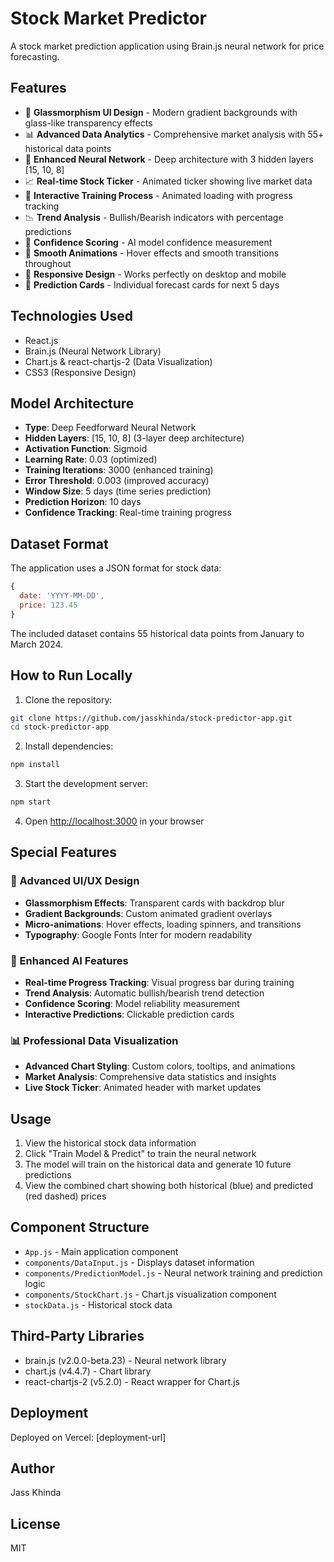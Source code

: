 # Stock Market Predictor

A stock market prediction application using Brain.js neural network for price forecasting.

## Features

- 🎨 **Glassmorphism UI Design** - Modern gradient backgrounds with glass-like transparency effects
- 📊 **Advanced Data Analytics** - Comprehensive market analysis with 55+ historical data points
- 🧠 **Enhanced Neural Network** - Deep architecture with 3 hidden layers [15, 10, 8]
- 📈 **Real-time Stock Ticker** - Animated ticker showing live market data
- 🚀 **Interactive Training Process** - Animated loading with progress tracking
- 📉 **Trend Analysis** - Bullish/Bearish indicators with percentage predictions
- 🎯 **Confidence Scoring** - AI model confidence measurement
- 💫 **Smooth Animations** - Hover effects and smooth transitions throughout
- 📱 **Responsive Design** - Works perfectly on desktop and mobile
- 🔮 **Prediction Cards** - Individual forecast cards for next 5 days

## Technologies Used

- React.js
- Brain.js (Neural Network Library)
- Chart.js & react-chartjs-2 (Data Visualization)
- CSS3 (Responsive Design)

## Model Architecture

- **Type**: Deep Feedforward Neural Network
- **Hidden Layers**: [15, 10, 8] (3-layer deep architecture)
- **Activation Function**: Sigmoid
- **Learning Rate**: 0.03 (optimized)
- **Training Iterations**: 3000 (enhanced training)
- **Error Threshold**: 0.003 (improved accuracy)
- **Window Size**: 5 days (time series prediction)
- **Prediction Horizon**: 10 days
- **Confidence Tracking**: Real-time training progress

## Dataset Format

The application uses a JSON format for stock data:
```javascript
{
  date: 'YYYY-MM-DD',
  price: 123.45
}
```

The included dataset contains 55 historical data points from January to March 2024.

## How to Run Locally

1. Clone the repository:
```bash
git clone https://github.com/jasskhinda/stock-predictor-app.git
cd stock-predictor-app
```

2. Install dependencies:
```bash
npm install
```

3. Start the development server:
```bash
npm start
```

4. Open [http://localhost:3000](http://localhost:3000) in your browser

## Special Features

### 🎨 Advanced UI/UX Design
- **Glassmorphism Effects**: Transparent cards with backdrop blur
- **Gradient Backgrounds**: Custom animated gradient overlays
- **Micro-animations**: Hover effects, loading spinners, and transitions
- **Typography**: Google Fonts Inter for modern readability

### 🤖 Enhanced AI Features
- **Real-time Progress Tracking**: Visual progress bar during training
- **Trend Analysis**: Automatic bullish/bearish trend detection
- **Confidence Scoring**: Model reliability measurement
- **Interactive Predictions**: Clickable prediction cards

### 📊 Professional Data Visualization
- **Advanced Chart Styling**: Custom colors, tooltips, and animations
- **Market Analysis**: Comprehensive data statistics and insights
- **Live Stock Ticker**: Animated header with market updates

## Usage

1. View the historical stock data information
2. Click "Train Model & Predict" to train the neural network
3. The model will train on the historical data and generate 10 future predictions
4. View the combined chart showing both historical (blue) and predicted (red dashed) prices

## Component Structure

- `App.js` - Main application component
- `components/DataInput.js` - Displays dataset information
- `components/PredictionModel.js` - Neural network training and prediction logic
- `components/StockChart.js` - Chart.js visualization component
- `stockData.js` - Historical stock data

## Third-Party Libraries

- brain.js (v2.0.0-beta.23) - Neural network library
- chart.js (v4.4.7) - Chart library
- react-chartjs-2 (v5.2.0) - React wrapper for Chart.js

## Deployment

Deployed on Vercel: [deployment-url]

## Author

Jass Khinda

## License

MIT